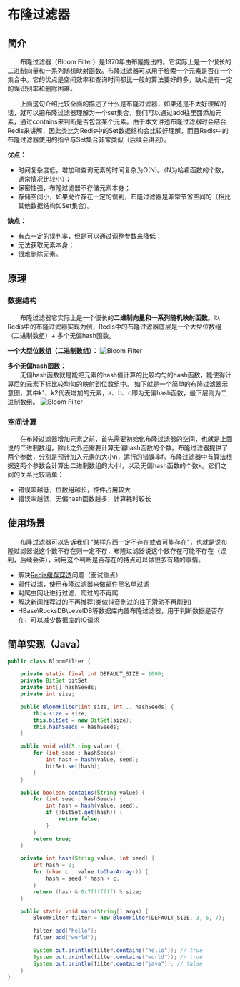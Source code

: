 # 布隆过滤器
## 简介
&emsp;&emsp;布隆过滤器（Bloom Filter）是1970年由布隆提出的。它实际上是一个很长的二进制向量和一系列随机映射函数。布隆过滤器可以用于检索一个元素是否在一个集合中。它的优点是空间效率和查询时间都比一般的算法要好的多，缺点是有一定的误识别率和删除困难。

&emsp;&emsp;上面这句介绍比较全面的描述了什么是布隆过滤器，如果还是不太好理解的话，就可以把布隆过滤器理解为一个set集合，我们可以通过add往里面添加元素，通过contains来判断是否包含某个元素。由于本文讲述布隆过滤器时会结合Redis来讲解，因此类比为Redis中的Set数据结构会比较好理解，而且Redis中的布隆过滤器使用的指令与Set集合非常类似（后续会讲到）。

**优点：**
- 时间复杂度低，增加和查询元素的时间复杂为O(N)。（N为哈希函数的个数，通常情况比较小）；
- 保密性强，布隆过滤器不存储元素本身；
- 存储空间小，如果允许存在一定的误判，布隆过滤器是非常节省空间的（相比其他数据结构如Set集合）。

**缺点：**
- 有点一定的误判率，但是可以通过调整参数来降低；
- 无法获取元素本身；
- 很难删除元素。

## 原理
### 数据结构
&emsp;&emsp;布隆过滤器它实际上是一个很长的**二进制向量和一系列随机映射函数**。以Redis中的布隆过滤器实现为例，Redis中的布隆过滤器底层是一个大型位数组（二进制数组）+ 多个无偏hash函数。

**一个大型位数组（二进制数组）：**
![Bloom Filter](/notes/bloom-filter/bloom-filter-binaryArray.png)

**多个无偏hash函数：**   
&emsp;&emsp;无偏hash函数就是能把元素的hash值计算的比较均匀的hash函数，能使得计算后的元素下标比较均匀的映射到位数组中。
如下就是一个简单的布隆过滤器示意图，其中k1、k2代表增加的元素，a、b、c即为无偏hash函数，最下层则为二进制数组。
![Bloom Filter](/notes/bloom-filter/bloom-filter-hashFunc.png)

### 空间计算
&emsp;&emsp;在布隆过滤器增加元素之前，首先需要初始化布隆过滤器的空间，也就是上面说的二进制数组，除此之外还需要计算无偏hash函数的个数。布隆过滤器提供了两个参数，分别是预计加入元素的大小n，运行的错误率f。布隆过滤器中有算法根据这两个参数会计算出二进制数组的大小l，以及无偏hash函数的个数k。它们之间的关系比较简单：
- 错误率越低，位数组越长，控件占用较大
- 错误率越低，无偏hash函数越多，计算耗时较长

## 使用场景
&emsp;&emsp;布隆过滤器可以告诉我们 “某样东西一定不存在或者可能存在”，也就是说布隆过滤器说这个数不存在则一定不存，布隆过滤器说这个数存在可能不存在（误判，后续会讲），利用这个判断是否存在的特点可以做很多有趣的事情。
- 解决[Redis缓存穿透](./redis.md#缓存穿透)问题（面试重点）
- 邮件过滤，使用布隆过滤器来做邮件黑名单过滤
- 对爬虫网址进行过滤，爬过的不再爬
- 解决新闻推荐过的不再推荐(类似抖音刷过的往下滑动不再刷到)
- HBase\RocksDB\LevelDB等数据库内置布隆过滤器，用于判断数据是否存在，可以减少数据库的IO请求

## 简单实现（Java）
```java
public class BloomFilter {

    private static final int DEFAULT_SIZE = 1000;
    private BitSet bitSet;
    private int[] hashSeeds;
    private int size;

    public BloomFilter(int size, int... hashSeeds) {
        this.size = size;
        this.bitSet = new BitSet(size);
        this.hashSeeds = hashSeeds;
    }

    public void add(String value) {
        for (int seed : hashSeeds) {
            int hash = hash(value, seed);
            bitSet.set(hash);
        }
    }

    public boolean contains(String value) {
        for (int seed : hashSeeds) {
            int hash = hash(value, seed);
            if (!bitSet.get(hash)) {
                return false;
            }
        }
        return true;
    }

    private int hash(String value, int seed) {
        int hash = 0;
        for (char c : value.toCharArray()) {
            hash = seed * hash + c;
        }
        return (hash & 0x7fffffff) % size;
    }

    public static void main(String[] args) {
        BloomFilter filter = new BloomFilter(DEFAULT_SIZE, 3, 5, 7);

        filter.add("hello");
        filter.add("world");

        System.out.println(filter.contains("hello")); // true
        System.out.println(filter.contains("world")); // true
        System.out.println(filter.contains("java")); // false
    }
}
```